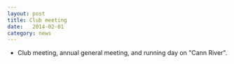 ```yaml
---
layout: post
title: Club meeting
date:   2014-02-01
category: news
---
```


* Club meeting, annual general meeting, and running day on "Cann River".